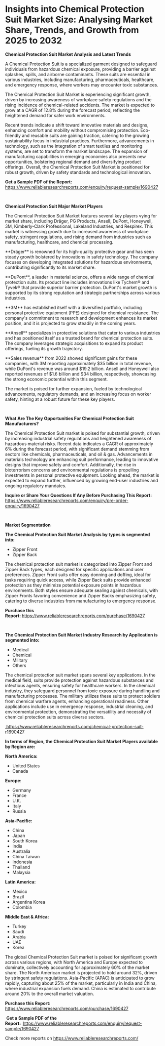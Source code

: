 <p><h1>Insights into Chemical Protection Suit Market Size: Analysing Market Share, Trends, and Growth from 2025 to 2032</h1></p><p><strong>Chemical Protection Suit Market Analysis and Latest Trends</strong></p>
<p><p>A Chemical Protection Suit is a specialized garment designed to safeguard individuals from hazardous chemical exposure, providing a barrier against splashes, spills, and airborne contaminants. These suits are essential in various industries, including manufacturing, pharmaceuticals, healthcare, and emergency response, where workers may encounter toxic substances.</p><p>The Chemical Protection Suit Market is experiencing significant growth, driven by increasing awareness of workplace safety regulations and the rising incidence of chemical-related accidents. The market is expected to grow at a CAGR of 12.8% during the forecast period, reflecting the heightened demand for safer work environments. </p><p>Recent trends indicate a shift toward innovative materials and designs, enhancing comfort and mobility without compromising protection. Eco-friendly and reusable suits are gaining traction, catering to the growing sustainability focus in industrial practices. Furthermore, advancements in technology, such as the integration of smart textiles and monitoring systems, are set to transform the market landscape. The expansion of manufacturing capabilities in emerging economies also presents new opportunities, bolstering regional demand and diversifying product offerings. Overall, the Chemical Protection Suit Market is positioned for robust growth, driven by safety standards and technological innovation.</p></p>
<p><strong>Get a Sample PDF of the Report:&nbsp;</strong> <a href="https://www.reliableresearchreports.com/enquiry/request-sample/1690427?utm_campaign=2205&utm_medium=2&utm_source=Github&utm_content=ia&utm_term=08022025&utm_id=chemical-protection-suit">https://www.reliableresearchreports.com/enquiry/request-sample/1690427</a></p>
<p>&nbsp;</p>
<p><strong>Chemical Protection Suit Major Market Players</strong></p>
<p><p>The Chemical Protection Suit Market features several key players vying for market share, including Dräger, PG Products, Ansell, DuPont, Honeywell, 3M, Kimberly-Clark Professional, Lakeland Industries, and Respirex. This market is witnessing growth due to increased awareness of workplace safety, stringent regulations, and rising demand from industries such as manufacturing, healthcare, and chemical processing.</p><p>**Dräger** is renowned for its high-quality protective gear and has seen steady growth bolstered by innovations in safety technology. The company focuses on developing integrated solutions for hazardous environments, contributing significantly to its market share. </p><p>**DuPont**, a leader in material science, offers a wide range of chemical protection suits. Its product line includes innovations like Tychem® and Tyvek® that provide superior barrier protection. DuPont's market growth is supported by its strong reputation and strategic partnerships across various industries.</p><p>**3M** has established itself with a diversified portfolio, including personal protective equipment (PPE) designed for chemical resistance. The company's commitment to research and development enhances its market position, and it is projected to grow steadily in the coming years.</p><p>**Ansell** specializes in protective solutions that cater to various industries and has positioned itself as a trusted brand for chemical protection suits. The company leverages strategic acquisitions to expand its product offerings, fueling its growth trajectory.</p><p>**Sales revenue** from 2022 showed significant gains for these companies, with 3M reporting approximately $35 billion in total revenue, while DuPont's revenue was around $19.2 billion. Ansell and Honeywell also reported revenues of $1.6 billion and $34 billion, respectively, showcasing the strong economic potential within this segment.</p><p>The market is poised for further expansion, fueled by technological advancements, regulatory demands, and an increasing focus on worker safety, hinting at a robust future for these key players.</p></p>
<p>&nbsp;</p>
<p><strong>What Are The Key Opportunities For Chemical Protection Suit Manufacturers?</strong></p>
<p><p>The Chemical Protection Suit market is poised for substantial growth, driven by increasing industrial safety regulations and heightened awareness of hazardous material risks. Recent data indicates a CAGR of approximately 6% during the forecast period, with significant demand stemming from sectors like chemicals, pharmaceuticals, and oil & gas. Advancements in materials technology are enhancing suit performance, leading to innovative designs that improve safety and comfort. Additionally, the rise in bioterrorism concerns and environmental regulations is propelling investments in personal protective equipment. Looking ahead, the market is expected to expand further, influenced by growing end-user industries and ongoing regulatory mandates.</p></p>
<p><strong>Inquire or Share Your Questions If Any Before Purchasing This Report:</strong> <a href="https://www.reliableresearchreports.com/enquiry/pre-order-enquiry/1690427?utm_campaign=2205&utm_medium=2&utm_source=Github&utm_content=ia&utm_term=08022025&utm_id=chemical-protection-suit">https://www.reliableresearchreports.com/enquiry/pre-order-enquiry/1690427</a></p>
<p>&nbsp;</p>
<p><strong>Market Segmentation</strong></p>
<p><strong>The Chemical Protection Suit Market Analysis by types is segmented into:</strong></p>
<p><ul><li>Zipper Front</li><li>Zipper Back</li></ul></p>
<p><p>The chemical protection suit market is categorized into Zipper Front and Zipper Back types, each designed for specific applications and user preferences. Zipper Front suits offer easy donning and doffing, ideal for tasks requiring quick access, while Zipper Back suits provide enhanced protection as they minimize potential exposure points in hazardous environments. Both styles ensure adequate sealing against chemicals, with Zipper Fronts favoring convenience and Zipper Backs emphasizing safety, catering to diverse industries from manufacturing to emergency response.</p></p>
<p><strong>Purchase this Report:&nbsp;</strong><a href="https://www.reliableresearchreports.com/purchase/1690427?utm_campaign=2205&utm_medium=2&utm_source=Github&utm_content=ia&utm_term=08022025&utm_id=chemical-protection-suit">https://www.reliableresearchreports.com/purchase/1690427</a></p>
<p>&nbsp;</p>
<p><strong>The Chemical Protection Suit Market Industry Research by Application is segmented into:</strong></p>
<p><ul><li>Medical</li><li>Chemical</li><li>Military</li><li>Others</li></ul></p>
<p><p>The chemical protection suit market spans several key applications. In the medical field, suits provide protection against hazardous substances and infectious agents, ensuring safety for healthcare workers. In the chemical industry, they safeguard personnel from toxic exposure during handling and manufacturing processes. The military utilizes these suits to protect soldiers from chemical warfare agents, enhancing operational readiness. Other applications include use in emergency response, industrial cleaning, and environmental protection, demonstrating the versatility and necessity of chemical protection suits across diverse sectors.</p></p>
<p><a href="https://www.reliableresearchreports.com/chemical-protection-suit-r1690427?utm_campaign=2205&utm_medium=2&utm_source=Github&utm_content=ia&utm_term=08022025&utm_id=chemical-protection-suit">&nbsp;https://www.reliableresearchreports.com/chemical-protection-suit-r1690427</a></p>
<p><strong>In terms of Region, the Chemical Protection Suit Market Players available by Region are:</strong></p>
<p>
    <p> <strong> North America: </strong>
        <ul>
            <li>United States</li>
            <li>Canada</li>
        </ul>
        </p> 
    <p> <strong> Europe: </strong>
        <ul>
            <li>Germany</li>
            <li>France</li>
            <li>U.K.</li>
            <li>Italy</li>
            <li>Russia</li>
        </ul>
        </p> 
    <p> <strong> Asia-Pacific: </strong>
        <ul>
            <li>China</li>
            <li>Japan</li>
            <li>South Korea</li>
            <li>India</li>
            <li>Australia</li>
            <li>China Taiwan</li>
            <li>Indonesia</li>
            <li>Thailand</li>
            <li>Malaysia</li>
        </ul>
        </p> 
    <p> <strong> Latin America: </strong>
        <ul>
            <li>Mexico</li>
            <li>Brazil</li>
            <li>Argentina Korea</li>
            <li>Colombia</li>
        </ul>
        </p> 
    <p> <strong> Middle East & Africa: </strong>
        <ul>
            <li>Turkey</li>
            <li>Saudi</li>
            <li>Arabia</li>
            <li>UAE</li>
            <li>Korea</li>
        </ul>
    </p>
    </p>
<p><p>The global Chemical Protection Suit market is poised for significant growth across various regions, with North America and Europe expected to dominate, collectively accounting for approximately 60% of the market share. The North American market is projected to hold around 32%, driven by stringent safety regulations. Asia-Pacific (APAC) is anticipated to grow rapidly, capturing about 25% of the market, particularly in India and China, where industrial expansion fuels demand. China is estimated to contribute around 20% to the overall market valuation.</p></p>
<p><strong>Purchase this Report: </strong><a href="https://www.reliableresearchreports.com/purchase/1690427?utm_campaign=2205&utm_medium=2&utm_source=Github&utm_content=ia&utm_term=08022025&utm_id=chemical-protection-suit">https://www.reliableresearchreports.com/purchase/1690427</a></p>
<p>&nbsp;<strong>Get a Sample PDF of the Report:&nbsp;&nbsp;</strong><a href="https://www.reliableresearchreports.com/enquiry/request-sample/1690427?utm_campaign=2205&utm_medium=2&utm_source=Github&utm_content=ia&utm_term=08022025&utm_id=chemical-protection-suit">https://www.reliableresearchreports.com/enquiry/request-sample/1690427</a></p>
<p><strong></strong></p>
<p>Check more reports on <a href="https://www.reliableresearchreports.com/?utm_campaign=2205&utm_medium=2&utm_source=Github&utm_content=ia&utm_term=08022025&utm_id=chemical-protection-suit">https://www.reliableresearchreports.com/</a></p>